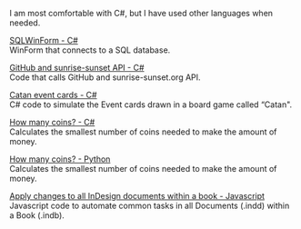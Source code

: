 I am most comfortable with C#, but I have used other languages when needed.

[SQLWinForm - C#](https://github.com/SPcodec/SQLWinForm)  
WinForm that connects to a SQL database.

[GitHub and sunrise-sunset API - C#](https://github.com/SPcodec/GitAndSunAPI)  
Code that calls GitHub and sunrise-sunset.org API.

[Catan event cards - C#](https://github.com/SPcodec/Catan_Event_Cards)  
C# code to simulate the Event cards drawn in a board game called “Catan".

[How many coins? - C#](https://github.com/SPcodec/HowManyCoins)  
Calculates the smallest number of coins needed to make the amount of money.

[How many coins? - Python](https://github.com/SPcodec/HowManyCoins_Python)  
Calculates the smallest number of coins needed to make the amount of money.

[Apply changes to all InDesign documents within a book - Javascript](https://github.com/SPcodec/InDesignBookApply)  
Javascript code to automate common tasks in all Documents (.indd) within a Book (.indb).
